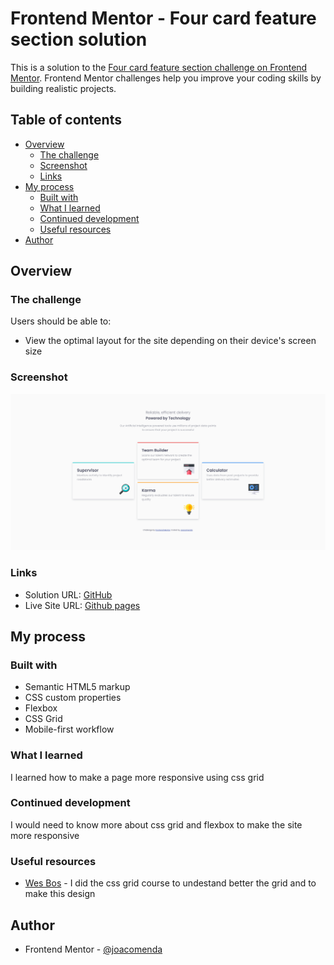 # Frontend Mentor - Four card feature section solution

This is a solution to the [Four card feature section challenge on Frontend Mentor](https://www.frontendmentor.io/challenges/four-card-feature-section-weK1eFYK). Frontend Mentor challenges help you improve your coding skills by building realistic projects. 

## Table of contents

- [Overview](#overview)
  - [The challenge](#the-challenge)
  - [Screenshot](#screenshot)
  - [Links](#links)
- [My process](#my-process)
  - [Built with](#built-with)
  - [What I learned](#what-i-learned)
  - [Continued development](#continued-development)
  - [Useful resources](#useful-resources)
- [Author](#author)

## Overview

### The challenge

Users should be able to:

- View the optimal layout for the site depending on their device's screen size

### Screenshot

![](Technology.png)

### Links

- Solution URL: [GitHub](https://github.com/joacomenda/four-card-feature-section-master)
- Live Site URL: [Github pages](https://joacomenda.github.io/four-card-feature-section-master/)

## My process

### Built with

- Semantic HTML5 markup
- CSS custom properties
- Flexbox
- CSS Grid
- Mobile-first workflow

### What I learned

I learned how to make a page more responsive using css grid

### Continued development

I would need to know more about css grid and flexbox to make the site more responsive

### Useful resources

- [Wes Bos](https://wesbos.com/courses) - I did the css grid course to undestand better the grid and to make this design


## Author

- Frontend Mentor - [@joacomenda](https://www.frontendmentor.io/profile/joacomenda)